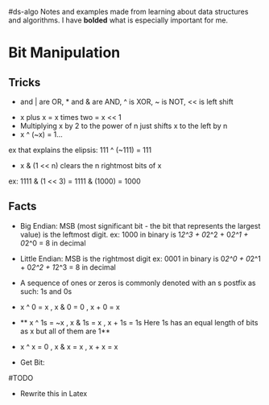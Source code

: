#ds-algo
Notes and examples made from learning about data structures and algorithms. I have **bolded** what is especially important for me.

# Bit Manipulation
## Tricks
+ and | are OR, * and & are AND, ^ is XOR, ~ is NOT, << is left shift
* x plus x = x times two = x << 1
* Multiplying x by 2 to the power of n just shifts x to the left by n
* x ^ (~x) = 1... 

ex that explains the elipsis:
111 ^ (~111) = 111

* x & (1 << n) clears the n rightmost bits of x

ex:
1111 & (1 << 3)
= 1111 & (1000)
= 1000

## Facts
* Big Endian: MSB (most significant bit - the bit that represents the largest value) is the leftmost digit.
ex:
1000 in binary is 1*2^3 + 0*2^2 + 0*2^1 + 0*2^0 = 8 in decimal

* Little Endian: MSB is the rightmost digit
ex:
0001 in binary is 0*2^0 + 0*2^1 + 0*2^2 + 1*2^3 = 8 in decimal

* A sequence of ones or zeros is commonly denoted with an s postfix as such: 1s and 0s
* x ^ 0 = x  ,  x & 0 = 0 , x + 0 = x
* ** x ^ 1s = ~x , x & 1s = x , x + 1s = 1s    Here 1s has an equal length of bits as x but all of them are 1**
* x ^ x = 0 , x & x = x , x + x = x
* Get Bit:

#TODO
* Rewrite this in Latex
